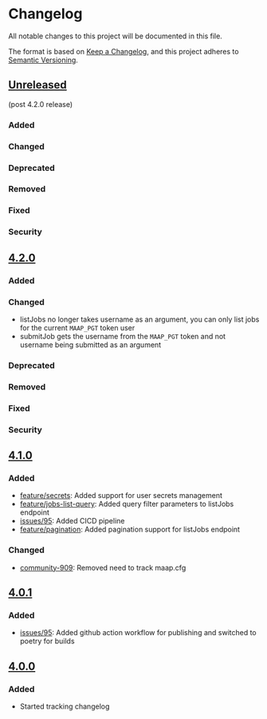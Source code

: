 # Changelog
All notable changes to this project will be documented in this file.

The format is based on [Keep a Changelog](https://keepachangelog.com/en/1.0.0/),
and this project adheres to [Semantic Versioning](https://semver.org/spec/v2.0.0.html).

## [Unreleased]
(post 4.2.0 release)
### Added
### Changed
### Deprecated
### Removed
### Fixed
### Security

## [4.2.0]
### Added
### Changed
- listJobs no longer takes username as an argument, you can only list jobs for the current `MAAP_PGT` token user
- submitJob gets the username from the `MAAP_PGT` token and not username being submitted as an argument 
### Deprecated
### Removed
### Fixed
### Security

## [4.1.0]
### Added
- [feature/secrets](https://github.com/MAAP-Project/Community/issues/1048): Added support for user secrets management
- [feature/jobs-list-query](https://github.com/MAAP-Project/maap-api-nasa/issues/130): Added query filter parameters to listJobs endpoint
- [issues/95](https://github.com/MAAP-Project/maap-py/issues/95): Added CICD pipeline
- [feature/pagination](https://github.com/MAAP-Project/Community/issues/1027): Added pagination support for listJobs endpoint

### Changed
- [community-909](https://github.com/MAAP-Project/Community/issues/909): Removed need to track maap.cfg

## [4.0.1]
### Added
- [issues/95](https://github.com/MAAP-Project/maap-py/issues/95): Added github action workflow for publishing and switched to poetry for builds

## [4.0.0]
### Added
- Started tracking changelog

[Unreleased]: https://github.com/MAAP-Project/maap-py/compare/v4.2.0...develop
[4.2.0]: https://github.com/MAAP-Project/maap-py/compare/v4.1.0...v4.2.0
[4.1.0]: https://github.com/MAAP-Project/maap-py/compare/v4.0.1...v4.1.0
[4.0.1]: https://github.com/MAAP-Project/maap-py/compare/v4.0.0...v4.0.1
[4.0.0]: https://github.com/MAAP-Project/maap-py/compare/1cd11b6e05781d757b8bad7e6e899855ce3e3682...v4.0.0